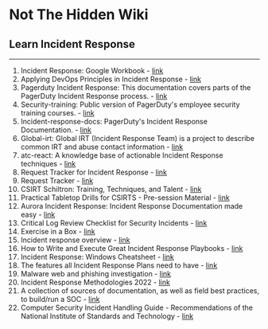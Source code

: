 # Not The Hidden Wiki

## Learn Incident Response
-----

1. Incident Response: Google Workbook - [link](https://sre.google/workbook/incident-response/)
2. Applying DevOps Principles in Incident Response - [link](https://insights.sei.cmu.edu/devops/2015/09/applying-devops-principles-in-incident-response.html)
3. Pagerduty Incident Response: This documentation covers parts of the PagerDuty Incident Response process. - [link](https://response.pagerduty.com/)
4. Security-training: Public version of PagerDuty's employee security training courses. - [link](https://github.com/PagerDuty/security-training)
5. Incident-response-docs: PagerDuty's Incident Response Documentation. - [link](https://github.com/PagerDuty/incident-response-docs)
6. Global-irt: Global IRT (Incident Response Team) is a project to describe common IRT and abuse contact information - [link](https://github.com/FIRSTdotorg/global-irt)
7. atc-react: A knowledge base of actionable Incident Response techniques - [link](https://github.com/atc-project/atc-react)
8. Request Tracker for Incident Response - [link](https://bestpractical.com/rtir/)
9. Request Tracker - [link](https://bestpractical.com/request-tracker)
10. CSIRT Schiltron: Training, Techniques, and Talent - [link](https://www.first.org/resources/papers/conf2019/1100-CSIRT-Schiltron-Final.pdf)
11. Practical Tabletop Drills for CSIRTS - Pre-session Material - [link](https://www.first.org/resources/papers/conf2019/FIRST-Conference-2019-06-Edinburgh-Practical-Tabletops-for-CSIRTs.pdf)
12. Aurora Incident Response: Incident Response Documentation made easy - [link](https://github.com/cyb3rfox/Aurora-Incident-Response)
13. Critical Log Review Checklist for Security Incidents - [link](https://zeltser.com/security-incident-log-review-checklist/)
14. Exercise in a Box - [link](https://www.ncsc.gov.uk/information/exercise-in-a-box)
15. Incident response overview - [link](https://docs.microsoft.com/en-us/security/compass/incident-response-overview)
16. How to Write and Execute Great Incident Response Playbooks - [link](https://www.praetorian.com/blog/writing-great-ir-playbooks/)
17. Incident Response: Windows Cheatsheet - [link](https://www.hackingarticles.in/incident-response-windows-cheatsheet/)
18. The features all Incident Response Plans need to have - [link](https://blog.talosintelligence.com/2021/11/the-features-of-incident-response-plan.html)
19. Malware web and phishing investigation - [link](https://decentsecurity.com/#/malware-web-and-phishing-investigation/)
20. Incident Response Methodologies 2022 - [link](https://github.com/certsocietegenerale/IRM)
21. A collection of sources of documentation, as well as field best practices, to build/run a SOC - [link](https://github.com/cyb3rxp/awesome-soc)
22. Computer Security Incident Handling Guide - Recommendations of the National Institute of Standards and Technology - [link](https://nvlpubs.nist.gov/nistpubs/SpecialPublications/NIST.SP.800-61r2.pdf)
